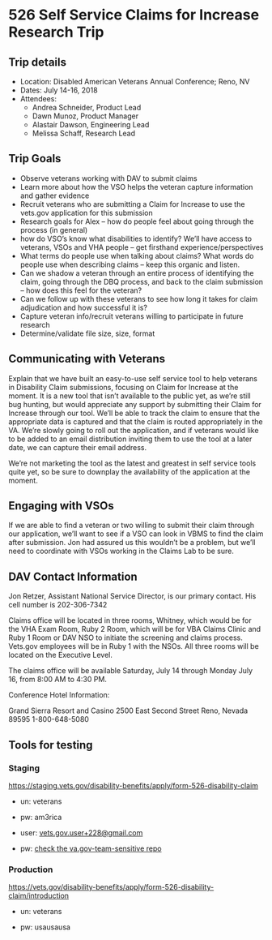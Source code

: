 # 526 Self Service Claims for Increase Research Trip

## Trip details

- Location: Disabled American Veterans Annual Conference; Reno, NV
- Dates: July 14-16, 2018
- Attendees: 
  - Andrea Schneider, Product Lead
  - Dawn Munoz, Product Manager
  - Alastair Dawson, Engineering Lead
  - Melissa Schaff, Research Lead

## Trip Goals

- Observe veterans working with DAV to submit claims
- Learn more about how the VSO helps the veteran capture information and gather evidence
- Recruit veterans who are submitting a Claim for Increase to use the vets.gov application for this submission
- Research goals for Alex – how do people feel about going through the process (in general)
- how do VSO’s know what disabilities to identify? We’ll have access to veterans, VSOs and VHA people – get firsthand experience/perspectives
- What terms do people use when talking about claims? What words do people use when describing claims – keep this organic and listen. 
- Can we shadow a veteran through an entire process of identifying the claim, going through the DBQ process, and back to the claim submission – how does this feel for the veteran? 
- Can we follow up with these veterans to see how long it takes for claim adjudication and how successful it is? 
- Capture veteran info/recruit veterans willing to participate in future research 
- Determine/validate file size, size, format

## Communicating with Veterans

Explain that we have built an easy-to-use self service tool to help veterans in Disability Claim submissions, focusing on Claim for Increase at the moment. It is a new tool that isn’t available to the public yet, as we’re still bug hunting, but would appreciate any support by submitting their Claim for Increase through our tool. We’ll be able to track the claim to ensure that the appropriate data is captured and that the claim is routed appropriately in the VA. We’re slowly going to roll out the application, and if veterans would like to be added to an email distribution inviting them to use the tool at a later date, we can capture their email address. 

We’re not marketing the tool as the latest and greatest in self service tools quite yet, so be sure to downplay the availability of the application at the moment. 

## Engaging with VSOs

If we are able to find a veteran or two willing to submit their claim through our application, we’ll want to see if a VSO can look in VBMS to find the claim after submission. Jon had assured us this wouldn’t be a problem, but we’ll need to coordinate with VSOs working in the Claims Lab to be sure. 

## DAV Contact Information

Jon Retzer, Assistant National Service Director, is our primary contact. His cell number is 202-306-7342

Claims office will be located in three rooms, Whitney, which would be for the VHA Exam Room, Ruby 2 Room, which will be for VBA Claims Clinic and Ruby 1 Room or DAV NSO to initiate the screening and claims process.  Vets.gov employees will be in Ruby 1 with the NSOs.  All three rooms will be located on the Executive Level. 

The claims office will be available Saturday, July 14 through Monday July 16, from 8:00 AM to 4:30 PM. 

Conference Hotel Information:

Grand Sierra Resort and Casino
 2500 East Second Street
 Reno, Nevada 89595
 1-800-648-5080

## Tools for testing

### Staging

https://staging.vets.gov/disability-benefits/apply/form-526-disability-claim

- un: veterans

- pw: am3rica

- user: vets.gov.user+228@gmail.com

- pw: [check the va.gov-team-sensitive repo](https://github.com/department-of-veterans-affairs/va.gov-team-sensitive/blob/master/Administrative/vagov-users/mvi-staging-users.csv)

### Production

https://vets.gov/disability-benefits/apply/form-526-disability-claim/introduction

- un: veterans

- pw: usausausa

